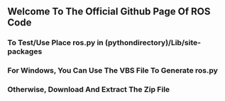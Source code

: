 ## Welcome To The Official Github Page Of ROS Code
### To Test/Use Place ros.py in (pythondirectory)/Lib/site-packages
### For Windows, You Can Use The VBS File To Generate ros.py
### Otherwise, Download And Extract The Zip File
